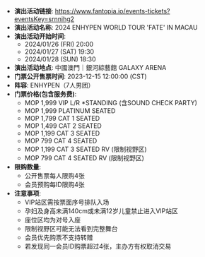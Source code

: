 - **演出活动链接**: https://www.fantopia.io/events-tickets?eventsKey=srnnihg2
- **演出活动名称**: 2024 ENHYPEN WORLD TOUR 'FATE' IN MACAU
- **演出活动开始时间**:
  - 2024/01/26 (FRI) 20:00
  - 2024/01/27 (SAT) 19:30
  - 2024/01/28 (SUN) 18:30
- **演出活动地点**: 中國澳門｜銀河綜藝館 GALAXY ARENA
- **门票公开售票时间**: 2023-12-15 12:00:00 (CST)
- **阵容**: ENHYPEN（7人男团）
- **门票价格(包含服务费)**:
  - MOP 1,999 VIP L/R *STANDING (含SOUND CHECK PARTY)
  - MOP 1,999 PLATINUM SEATED
  - MOP 1,799 CAT 1 SEATED
  - MOP 1,499 CAT 2 SEATED
  - MOP 1,199 CAT 3 SEATED
  - MOP 799 CAT 4 SEATED
  - MOP 1,199 CAT 3 SEATED RV (限制视野区)
  - MOP 799 CAT 4 SEATED RV (限制视野区)
- **限购数量**:
  - 公开售票每人限购4张
  - 会员预购每ID限购4张
- **注意事项**:
  - VIP站区需按票面序号排队入场
  - 孕妇及身高未满140cm或未满12岁儿童禁止进入VIP站区
  - 座位区均为对号入座
  - 限制视野区可能无法看到完整舞台
  - 会员优先购票不支持转赠
  - 若发现同一会员ID购票超过4张，主办方有权取消交易